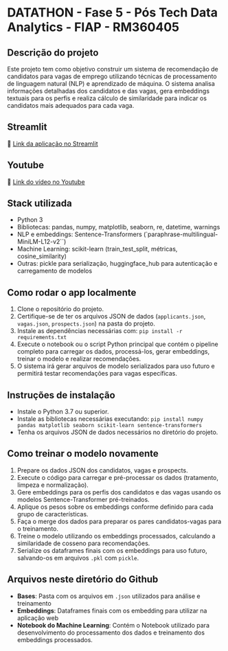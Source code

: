 # DATATHON - Fase 5 - Pós Tech Data Analytics - FIAP - RM360405

## Descrição do projeto

Este projeto tem como objetivo construir um sistema de recomendação de candidatos para vagas de emprego utilizando técnicas de processamento de linguagem natural (NLP) e aprendizado de máquina. O sistema analisa informações detalhadas dos candidatos e das vagas, gera embeddings textuais para os perfis e realiza cálculo de similaridade para indicar os candidatos mais adequados para cada vaga.

## Streamlit  
🔗 [Link da aplicação no Streamlit](https://data-analytics-postech-fase05.streamlit.app)

## Youtube  
🎥 [Link do vídeo no Youtube](https://youtu.be/BPD_oQ_02zk)

## Stack utilizada

- Python 3
- Bibliotecas: pandas, numpy, matplotlib, seaborn, re, datetime, warnings
- NLP e embeddings: Sentence-Transformers (`paraphrase-multilingual-MiniLM-L12-v2``)
- Machine Learning: scikit-learn (train_test_split, métricas, cosine_similarity)
- Outras: pickle para serialização, huggingface_hub para autenticação e carregamento de modelos

## Como rodar o app localmente

1. Clone o repositório do projeto.
2. Certifique-se de ter os arquivos JSON de dados (`applicants.json`, `vagas.json`, `prospects.json`) na pasta do projeto.
3. Instale as dependências necessárias com: `pip install -r requirements.txt`
4. Execute o notebook ou o script Python principal que contém o pipeline completo para carregar os dados, processá-los, gerar embeddings, treinar o modelo e realizar recomendações.
5. O sistema irá gerar arquivos de modelo serializados para uso futuro e permitirá testar recomendações para vagas específicas.

## Instruções de instalação

- Instale o Python 3.7 ou superior.
- Instale as bibliotecas necessárias executando: `pip install numpy pandas matplotlib seaborn scikit-learn sentence-transformers`
- Tenha os arquivos JSON de dados necessários no diretório do projeto.

## Como treinar o modelo novamente

1. Prepare os dados JSON dos candidatos, vagas e prospects.
2. Execute o código para carregar e pré-processar os dados (tratamento, limpeza e normalização).
3. Gere embeddings para os perfis dos candidatos e das vagas usando os modelos Sentence-Transformer pré-treinados.
4. Aplique os pesos sobre os embeddings conforme definido para cada grupo de características.
5. Faça o merge dos dados para preparar os pares candidatos-vagas para o treinamento.
6. Treine o modelo utilizando os embeddings processados, calculando a similaridade de cosseno para recomendações.
7. Serialize os dataframes finais com os embeddings para uso futuro, salvando-os em arquivos `.pkl` com `pickle`.

## Arquivos neste diretório do Github  
- **Bases**: Pasta com os arquivos em `.json` utilizados para análise e treinamento
- **Embeddings**: Dataframes finais com os embedding para utilizar na aplicação web
- **Notebook do Machine Learning**: Contém o Notebook utilizado para desenvolvimento do processamento dos dados e treinamento dos embeddings processados.





